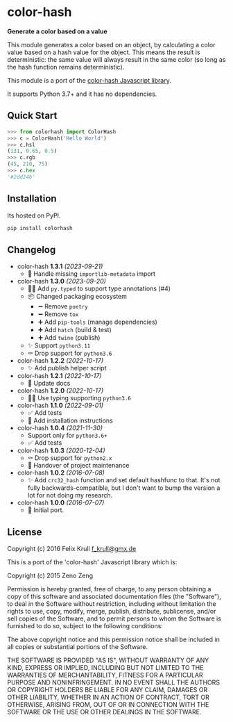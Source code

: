 # color-hash

**Generate a color based on a value**

This module generates a color based on an object, by calculating a color value
based on a hash value for the object. This means the result is deterministic:
the same value will always result in the same color (so long as the hash
function remains deterministic).

This module is a port of the [color-hash Javascript library](https://github.com/zenozeng/color-hash).

It supports Python 3.7+ and it has no dependencies.

## Quick Start

```python
>>> from colorhash import ColorHash
>>> c = ColorHash('Hello World')
>>> c.hsl
(131, 0.65, 0.5)
>>> c.rgb
(45, 210, 75)
>>> c.hex
'#2dd24b'
```

## Installation

Its hosted on PyPI.

```bash
pip install colorhash
```

## Changelog

- color-hash **1.3.1** *(2023-09-21)*
  - 🐛 Handle missing `importlib-metadata` import
- color-hash **1.3.0** *(2023-09-20)*
  - 🧑‍💻 Add `py.typed` to support type annotations (#4)
  - 📦 Changed packaging ecosystem
    - ➖ Remove `poetry`
    - ➖ Remove `tox`
    - ➕ Add `pip-tools` (manage dependencies)
    - ➕ Add `hatch` (build & test)
    - ➕ Add `twine` (publish)
  - ✨ Support `python3.11`
  - ⚰️ Drop support for `python3.6`
- color-hash **1.2.2** *(2022-10-17)*
  - ✨ Add publish helper script
- color-hash **1.2.1** *(2022-10-17)*
  - 📝 Update docs
- color-hash **1.2.0** *(2022-10-17)*
  - 🧑‍💻 Use typing supporting `python3.6`
- color-hash **1.1.0** *(2022-09-01)*
  - ✅ Add tests
  - 🚸 Add installation instructions
- color-hash **1.0.4** *(2021-11-30)*
  - Support only for `python3.6+`
  - ✅ Add tests
- color-hash **1.0.3** *(2020-12-04)*
  - ⚰️ Drop support for `python2.x`
  - 🎉 Handover of project maintenance
- color-hash **1.0.2** *(2016-07-08)*
  - ✨ Add ``crc32_hash`` function and set default hashfunc to that. It's not
    fully backwards-compatible, but I don't want to bump the version a lot for
    not doing my research.
- color-hash **1.0.0** *(2016-07-07)*
  - 🎉 Initial port.

## License

Copyright (c) 2016 Felix Krull <f_krull@gmx.de>

This is a port of the 'color-hash' Javascript library which is:

Copyright (c) 2015 Zeno Zeng

Permission is hereby granted, free of charge, to any person obtaining a copy of
this software and associated documentation files (the "Software"), to deal in
the Software without restriction, including without limitation the rights to
use, copy, modify, merge, publish, distribute, sublicense, and/or sell copies of
the Software, and to permit persons to whom the Software is furnished to do so,
subject to the following conditions:

The above copyright notice and this permission notice shall be included in all
copies or substantial portions of the Software.

THE SOFTWARE IS PROVIDED "AS IS", WITHOUT WARRANTY OF ANY KIND, EXPRESS OR
IMPLIED, INCLUDING BUT NOT LIMITED TO THE WARRANTIES OF MERCHANTABILITY, FITNESS
FOR A PARTICULAR PURPOSE AND NONINFRINGEMENT. IN NO EVENT SHALL THE AUTHORS OR
COPYRIGHT HOLDERS BE LIABLE FOR ANY CLAIM, DAMAGES OR OTHER LIABILITY, WHETHER
IN AN ACTION OF CONTRACT, TORT OR OTHERWISE, ARISING FROM, OUT OF OR IN
CONNECTION WITH THE SOFTWARE OR THE USE OR OTHER DEALINGS IN THE SOFTWARE.
